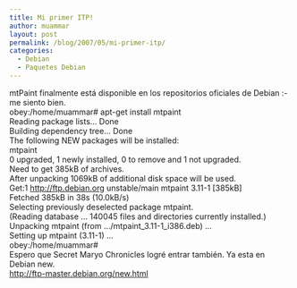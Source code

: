 ```yaml
---
title: Mi primer ITP!
author: muammar
layout: post
permalink: /blog/2007/05/mi-primer-itp/
categories:
  - Debian
  - Paquetes Debian
---
```

mtPaint finalmente está disponible en los repositorios oficiales de Debian <img src="http://muammar.me/blog/wp-includes/images/smilies/simple-smile.png" alt=":-)" class="wp-smiley" style="height: 1em; max-height: 1em;" /> me siento bien.  
obey:/home/muammar# apt-get install mtpaint  
Reading package lists&#8230; Done  
Building dependency tree&#8230; Done  
The following NEW packages will be installed:  
mtpaint  
0 upgraded, 1 newly installed, 0 to remove and 1 not upgraded.  
Need to get 385kB of archives.  
After unpacking 1069kB of additional disk space will be used.  
Get:1 http://ftp.debian.org unstable/main mtpaint 3.11-1 [385kB]  
Fetched 385kB in 38s (10.0kB/s)  
Selecting previously deselected package mtpaint.  
(Reading database &#8230; 140045 files and directories currently installed.)  
Unpacking mtpaint (from &#8230;/mtpaint\_3.11-1\_i386.deb) &#8230;  
Setting up mtpaint (3.11-1) &#8230;  
obey:/home/muammar#  
Espero que Secret Maryo Chronicles logré entrar también. Ya esta en Debian new.  
<http://ftp-master.debian.org/new.html>